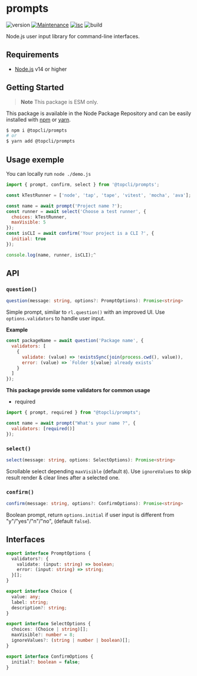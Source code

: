 # prompts

![version](https://img.shields.io/badge/dynamic/json.svg?style=for-the-badge&url=https://raw.githubusercontent.com/TopCli/prompts/main/package.json&query=$.version&label=Version)
[![Maintenance](https://img.shields.io/badge/Maintained%3F-yes-green.svg?style=for-the-badge)](https://github.com/TopCli/prompts/commit-activity)
[![isc](https://img.shields.io/badge/License-ISC-blue.svg?style=for-the-badge)](https://github.com/TopCli/prompts/blob/main/LICENSE)
![build](https://img.shields.io/github/actions/workflow/status/TopCli/prompts/node.js.yml?style=for-the-badge)

Node.js user input library for command-line interfaces.

## Requirements
- [Node.js](https://nodejs.org/en/) v14 or higher

## Getting Started

> **Note** This package is ESM only.

This package is available in the Node Package Repository and can be easily installed with [npm](https://docs.npmjs.com/getting-started/what-is-npm) or [yarn](https://yarnpkg.com).

```bash
$ npm i @topcli/prompts
# or
$ yarn add @topcli/prompts
```

## Usage exemple

You can locally run `node ./demo.js`

```js
import { prompt, confirm, select } from '@topcli/prompts';

const kTestRunner = ['node', 'tap', 'tape', 'vitest', 'mocha', 'ava'];

const name = await prompt('Project name ?');
const runner = await select('Choose a test runner', {
  choices: kTestRunner,
  maxVisible: 5
});
const isCLI = await confirm('Your project is a CLI ?', {
  initial: true
});

console.log(name, runner, isCLI);^
```

## API

### `question()`

```ts
question(message: string, options?: PromptOptions): Promise<string>
```

Simple prompt, similar to `rl.question()` with an improved UI.
Use `options.validators` to handle user input.

**Example**

```js
const packageName = await question('Package name', {
  validators: [
    {
      validate: (value) => !existsSync(join(process.cwd(), value)),
      error: (value) => `Folder ${value} already exists`
    }
  ]
});
```

**This package provide some validators for common usage**

- required

```js
import { prompt, required } from "@topcli/prompts";

const name = await prompt("What's your name ?", {
  validators: [required()]
});
```

### `select()`

```ts
select(message: string, options: SelectOptions): Promise<string>
```

Scrollable select depending `maxVisible` (default `8`).
Use `ignoreValues` to skip result render & clear lines after a selected one.

### `confirm()`

```ts
confirm(message: string, options?: ConfirmOptions): Promise<string>
```

Boolean prompt, return `options.initial` if user input is different from "y"/"yes"/"n"/"no", (default `false`).

## Interfaces

```ts
export interface PromptOptions {
  validators?: {
    validate: (input: string) => boolean;
    error: (input: string) => string;
  }[];
}
```
```ts
export interface Choice {
  value: any;
  label: string;
  description?: string;
}
```

```ts
export interface SelectOptions {
  choices: (Choice | string)[];
  maxVisible?: number = 8;
  ignoreValues?: (string | number | boolean)[];
}
```

```ts
export interface ConfirmOptions {
  initial?: boolean = false;
}
```
